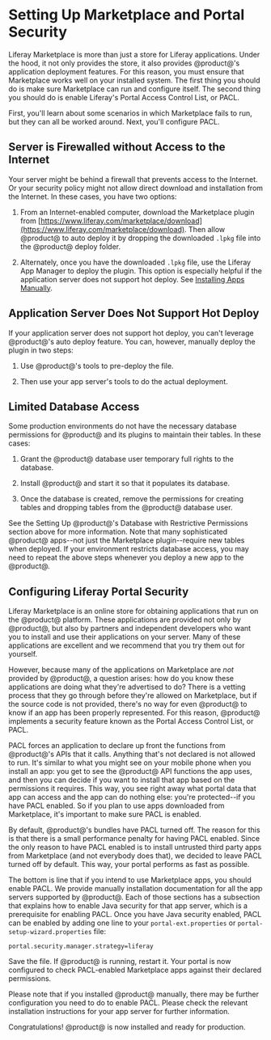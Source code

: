 # Setting Up Marketplace and Portal Security [](id=configuring-liferay-marketplace)

Liferay Marketplace is more than just a store for Liferay applications. Under
the hood, it not only provides the store, it also provides @product@'s
application deployment features. For this reason, you must ensure that
Marketplace works well on your installed system. The first thing you should do
is make sure Marketplace can run and configure itself. The second thing you
should do is enable Liferay's Portal Access Control List, or PACL. 

First, you'll learn about some scenarios in which Marketplace fails to run, but
they can all be worked around. Next, you'll configure PACL. 

## Server is Firewalled without Access to the Internet [](id=server-is-firewalled-without-access-to-the-internet)

Your server might be behind a firewall that prevents access to the Internet. Or
your security policy might not allow direct download and installation from the
Internet. In these cases, you have two options:

1. From an Internet-enabled computer, download the Marketplace plugin from
   [https://www.liferay.com/marketplace/download](https://www.liferay.com/marketplace/download).
   Then allow @product@ to auto deploy it by dropping the downloaded `.lpkg` file
   into the @product@ deploy folder.

2. Alternately, once you have the downloaded `.lpkg` file, use the Liferay App
   Manager to deploy the plugin. This option is especially helpful if the
   application server does not support hot deploy. See [Installing Apps Manually](/discover/portal/-/knowledge_base/7-0/installing-apps-manually).

## Application Server Does Not Support Hot Deploy [](id=application-server-does-not-support-hot-deploy)

If your application server does not support hot deploy, you can't leverage
@product@'s auto deploy feature. You can, however, manually deploy the plugin in
two steps:

1. Use @product@'s tools to pre-deploy the file.

2. Then use your app server's tools to do the actual deployment.

## Limited Database Access [](id=limited-database-access)

Some production environments do not have the necessary database permissions for
@product@ and its plugins to maintain their tables. In these cases:

1. Grant the @product@ database user temporary full rights to the database.

2. Install @product@ and start it so that it populates its database.

3. Once the database is created, remove the permissions for creating tables and
   dropping tables from the @product@ database user.

See the Setting Up @product@'s Database with Restrictive Permissions section
above for more information. Note that many sophisticated @product@ apps--not just
the Marketplace plugin--require new tables when deployed. If your environment
restricts database access, you may need to repeat the above steps whenever you
deploy a new app to the @product@.

## Configuring Liferay Portal Security [](id=configuring-liferay-portal-security)

Liferay Marketplace is an online store for obtaining applications that run on
the @product@ platform. These applications are provided not only by
@product@, but also by partners and independent developers who want you to
install and use their applications on your server. Many of these applications
are excellent and we recommend that you try them out for yourself.

However, because many of the applications on Marketplace are *not* provided by
@product@, a question arises: how do you know these applications are doing what
they're advertised to do? There is a vetting process that they go through
before they're allowed on Marketplace, but if the source code is not provided,
there's no way for even @product@ to know if an app has been properly
represented. For this reason, @product@ implements a security feature
known as the Portal Access Control List, or PACL.

PACL forces an application to declare up front the functions from @product@'s
APIs that it calls. Anything that's not declared is not allowed to run. It's
similar to what you might see on your mobile phone when you install an app: you
get to see the @product@ API functions the app uses, and then you can decide if
you want to install that app based on the permissions it requires. This way,
you see right away what portal data that app can access and the app can do
nothing else: you're protected--if you have PACL enabled. So if you plan to use
apps downloaded from Marketplace, it's important to make sure PACL is enabled.

By default, @product@'s bundles have PACL turned off. The reason for this is that
there is a small performance penalty for having PACL enabled. Since the only
reason to have PACL enabled is to install untrusted third party apps from
Marketplace (and not everybody does that), we decided to leave PACL turned off
by default. This way, your portal performs as fast as possible.

The bottom is line that if you intend to use Marketplace apps, you should
enable PACL. We provide manually installation documentation for all the app
servers supported by @product@. Each of those sections has a subsection that
explains how to enable Java security for that app server, which is a
prerequisite for enabling PACL. Once you have Java security enabled, PACL can
be enabled by adding one line to your `portal-ext.properties` or
`portal-setup-wizard.properties` file:

    portal.security.manager.strategy=liferay

Save the file. If @product@ is running, restart it. Your portal is now configured
to check PACL-enabled Marketplace apps against their declared permissions.

Please note that if you installed @product@ manually, there may be further
configuration you need to do to enable PACL. Please check the relevant
installation instructions for your app server for further information. 

Congratulations! @product@ is now installed and ready for production. 
